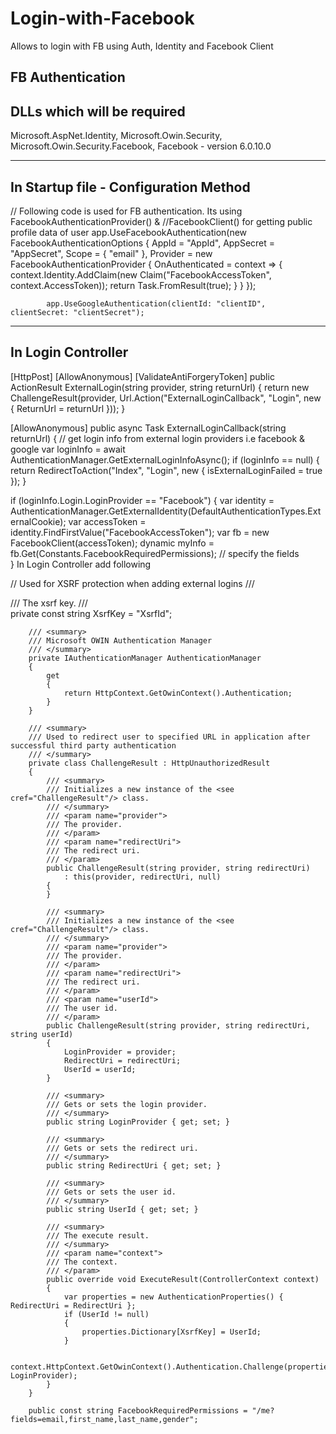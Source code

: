 # Login-with-Facebook
Allows to login with FB using Auth, Identity and Facebook Client


FB Authentication 
----------------------------------
DLLs which will be required 
----------------------------------
Microsoft.AspNet.Identity,
Microsoft.Owin.Security,
Microsoft.Owin.Security.Facebook,
Facebook - version 6.0.10.0

----------------------------------
In Startup file - Configuration Method
----------------------------------
// Following code is used for FB authentication. Its using FacebookAuthenticationProvider() & //FacebookClient() for getting public profile data of user
            app.UseFacebookAuthentication(new FacebookAuthenticationOptions
            {
                AppId = "AppId",
                AppSecret = "AppSecret",
                Scope = {
                           "email" 
                        },
                Provider = new FacebookAuthenticationProvider
                {
                    OnAuthenticated = context =>
                    {
                        context.Identity.AddClaim(new Claim("FacebookAccessToken", context.AccessToken));
                        return Task.FromResult(true);
                    }
                }
            });

            app.UseGoogleAuthentication(clientId: "clientID", clientSecret: "clientSecret");

---------------------------------------------------------------------------------------------
In Login Controller 
---------------------------------------------------------------------------------------------
[HttpPost]
        [AllowAnonymous]
        [ValidateAntiForgeryToken]
        public ActionResult ExternalLogin(string provider, string returnUrl)
        {
            return new ChallengeResult(provider, Url.Action("ExternalLoginCallback", "Login", new { ReturnUrl = returnUrl }));
        }


[AllowAnonymous]
        public async Task<ActionResult> ExternalLoginCallback(string returnUrl)
        {
 // get login info from external login providers i.e facebook & google
            var loginInfo = await AuthenticationManager.GetExternalLoginInfoAsync();
            if (loginInfo == null)
            {
                return RedirectToAction("Index", "Login", new { isExternalLoginFailed = true });
            }

if (loginInfo.Login.LoginProvider == "Facebook")
            {
                var identity = AuthenticationManager.GetExternalIdentity(DefaultAuthenticationTypes.ExternalCookie);
                var accessToken = identity.FindFirstValue("FacebookAccessToken");
                var fb = new FacebookClient(accessToken);
                dynamic myInfo = fb.Get(Constants.FacebookRequiredPermissions); // specify the fields       
            }
In Login Controller add following

 // Used for XSRF protection when adding external logins
        /// <summary>
        /// The xsrf key.
        /// </summary>
        private const string XsrfKey = "XsrfId";

        /// <summary>
        /// Microsoft OWIN Authentication Manager
        /// </summary>
        private IAuthenticationManager AuthenticationManager
        {
            get
            {
                return HttpContext.GetOwinContext().Authentication;
            }
        }

        /// <summary>
        /// Used to redirect user to specified URL in application after successful third party authentication 
        /// </summary>
        private class ChallengeResult : HttpUnauthorizedResult
        {
            /// <summary>
            /// Initializes a new instance of the <see cref="ChallengeResult"/> class.
            /// </summary>
            /// <param name="provider">
            /// The provider.
            /// </param>
            /// <param name="redirectUri">
            /// The redirect uri.
            /// </param>
            public ChallengeResult(string provider, string redirectUri)
                : this(provider, redirectUri, null)
            {
            }

            /// <summary>
            /// Initializes a new instance of the <see cref="ChallengeResult"/> class.
            /// </summary>
            /// <param name="provider">
            /// The provider.
            /// </param>
            /// <param name="redirectUri">
            /// The redirect uri.
            /// </param>
            /// <param name="userId">
            /// The user id.
            /// </param>
            public ChallengeResult(string provider, string redirectUri, string userId)
            {
                LoginProvider = provider;
                RedirectUri = redirectUri;
                UserId = userId;
            }

            /// <summary>
            /// Gets or sets the login provider.
            /// </summary>
            public string LoginProvider { get; set; }

            /// <summary>
            /// Gets or sets the redirect uri.
            /// </summary>
            public string RedirectUri { get; set; }

            /// <summary>
            /// Gets or sets the user id.
            /// </summary>
            public string UserId { get; set; }

            /// <summary>
            /// The execute result.
            /// </summary>
            /// <param name="context">
            /// The context.
            /// </param>
            public override void ExecuteResult(ControllerContext context)
            {
                var properties = new AuthenticationProperties() { RedirectUri = RedirectUri };
                if (UserId != null)
                {
                    properties.Dictionary[XsrfKey] = UserId;
                }

                context.HttpContext.GetOwinContext().Authentication.Challenge(properties, LoginProvider);
            }
        }
        
        public const string FacebookRequiredPermissions = "/me?fields=email,first_name,last_name,gender";
